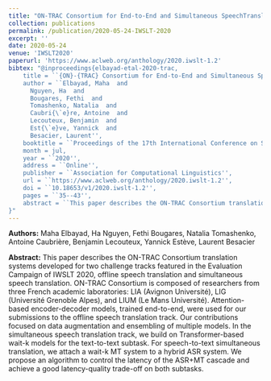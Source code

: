 ```yaml
---
title: "ON-TRAC Consortium for End-to-End and Simultaneous SpeechTranslation Challenge Tasks at IWSLT 2020"
collection: publications
permalink: /publication/2020-05-24-IWSLT-2020
excerpt: ''
date: 2020-05-24
venue: 'IWSLT2020'
paperurl: 'https://www.aclweb.org/anthology/2020.iwslt-1.2'
bibtex: "@inproceedings{elbayad-etal-2020-trac,
    title = ``{ON}-{TRAC} Consortium for End-to-End and Simultaneous Speech Translation Challenge Tasks at {IWSLT} 2020'',
    author = ``Elbayad, Maha  and
      Nguyen, Ha  and
      Bougares, Fethi  and
      Tomashenko, Natalia  and
      Caubri{\`e}re, Antoine  and
      Lecouteux, Benjamin  and
      Est{\`e}ve, Yannick  and
      Besacier, Laurent'',
    booktitle = ``Proceedings of the 17th International Conference on Spoken Language Translation'',
    month = jul,
    year = ``2020'',
    address = ``Online'',
    publisher = ``Association for Computational Linguistics'',
    url = ``https://www.aclweb.org/anthology/2020.iwslt-1.2'',
    doi = ``10.18653/v1/2020.iwslt-1.2'',
    pages = ``35--43'',
    abstract = ``This paper describes the ON-TRAC Consortium translation systems developed for two challenge tracks featured in the Evaluation Campaign of IWSLT 2020, offline speech translation and simultaneous speech translation. ON-TRAC Consortium is composed of researchers from three French academic laboratories: LIA (Avignon Universit{\'e}), LIG (Universit{\'e} Grenoble Alpes), and LIUM (Le Mans Universit{\'e}). Attention-based encoder-decoder models, trained end-to-end, were used for our submissions to the offline speech translation track. Our contributions focused on data augmentation and ensembling of multiple models. In the simultaneous speech translation track, we build on Transformer-based wait-k models for the text-to-text subtask. For speech-to-text simultaneous translation, we attach a wait-k MT system to a hybrid ASR system. We propose an algorithm to control the latency of the ASR+MT cascade and achieve a good latency-quality trade-off on both subtasks.'',
}"
---
```


**Authors:** Maha Elbayad, Ha Nguyen, Fethi Bougares, Natalia Tomashenko, Antoine Caubrière, Benjamin Lecouteux, Yannick Estève, Laurent Besacier

**Abstract:** This paper describes the ON-TRAC Consortium translation systems developed for two challenge tracks featured in the Evaluation Campaign of IWSLT 2020, offline speech translation and simultaneous speech translation. ON-TRAC Consortium is composed of researchers from three French academic laboratories: LIA (Avignon Université), LIG (Université Grenoble Alpes), and LIUM (Le Mans Université). Attention-based encoder-decoder models, trained end-to-end, were used for our submissions to the offline speech translation track. Our contributions focused on data augmentation and ensembling of multiple models. In the simultaneous speech translation track, we build on Transformer-based wait-k models for the text-to-text subtask. For speech-to-text simultaneous translation, we attach a wait-k MT system to a hybrid ASR system. We propose an algorithm to control the latency of the ASR+MT cascade and achieve a good latency-quality trade-off on both subtasks.


